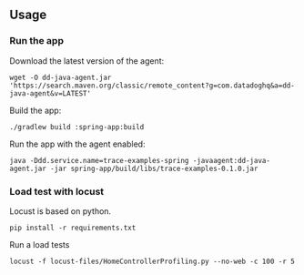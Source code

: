## Usage

### Run the app

Download the latest version of the agent:

    wget -O dd-java-agent.jar 'https://search.maven.org/classic/remote_content?g=com.datadoghq&a=dd-java-agent&v=LATEST'

Build the app:

    ./gradlew build :spring-app:build

Run the app with the agent enabled:

    java -Ddd.service.name=trace-examples-spring -javaagent:dd-java-agent.jar -jar spring-app/build/libs/trace-examples-0.1.0.jar

### Load test with locust

Locust is based on python.

    pip install -r requirements.txt

Run a load tests

    locust -f locust-files/HomeControllerProfiling.py --no-web -c 100 -r 5
